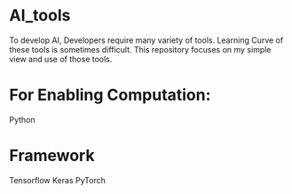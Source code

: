 # AI_tools
To develop AI, Developers require many variety of tools. Learning Curve of these tools is sometimes difficult. This repository focuses on my simple view and use of those tools.


# For Enabling Computation:
Python

# Framework
Tensorflow
Keras
PyTorch
